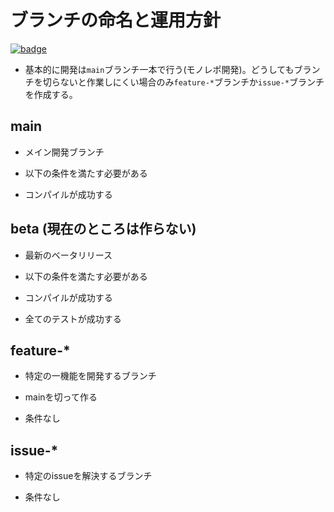 # ブランチの命名と運用方針

[![badge](https://img.shields.io/endpoint.svg?url=https%3A%2F%2Fgezf7g7pd5.execute-api.ap-northeast-1.amazonaws.com%2Fdefault%2Fsource_up_to_date%3Fowner%3Derg-lang%26repos%3Derg%26ref%3Dmain%26path%3Ddoc/EN/dev_guide/branches.md%26commit_hash%3Deccd113c1512076c367fb87ea73406f91ff83ba7)](https://gezf7g7pd5.execute-api.ap-northeast-1.amazonaws.com/default/source_up_to_date?owner=erg-lang&repos=erg&ref=main&path=doc/EN/dev_guide/branches.md&commit_hash=eccd113c1512076c367fb87ea73406f91ff83ba7)

* 基本的に開発は`main`ブランチ一本で行う(モノレポ開発)。どうしてもブランチを切らないと作業しにくい場合のみ`feature-*`ブランチか`issue-*`ブランチを作成する。

## main

* メイン開発ブランチ
* 以下の条件を満たす必要がある

* コンパイルが成功する

## beta (現在のところは作らない)

* 最新のベータリリース
* 以下の条件を満たす必要がある

* コンパイルが成功する
* 全てのテストが成功する

## feature-*

* 特定の一機能を開発するブランチ
* mainを切って作る

* 条件なし

## issue-*

* 特定のissueを解決するブランチ

* 条件なし
